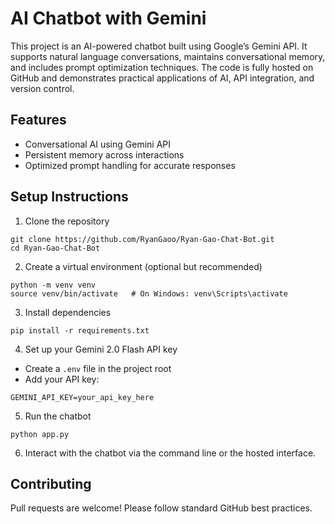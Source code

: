 # AI Chatbot with Gemini

This project is an AI-powered chatbot built using Google’s Gemini API.
It supports natural language conversations, maintains conversational memory, and includes prompt optimization techniques.
The code is fully hosted on GitHub and demonstrates practical applications of AI, API integration, and version control.

## Features
- Conversational AI using Gemini API
- Persistent memory across interactions
- Optimized prompt handling for accurate responses

## Setup Instructions

1. Clone the repository
```
git clone https://github.com/RyanGaoo/Ryan-Gao-Chat-Bot.git
cd Ryan-Gao-Chat-Bot
```

2. Create a virtual environment (optional but recommended)
```
python -m venv venv
source venv/bin/activate   # On Windows: venv\Scripts\activate
```

3. Install dependencies
```
pip install -r requirements.txt
```

4. Set up your Gemini 2.0 Flash API key
- Create a `.env` file in the project root
- Add your API key:
```
GEMINI_API_KEY=your_api_key_here
```

5. Run the chatbot
```
python app.py
```

6. Interact with the chatbot via the command line or the hosted interface.

## Contributing
Pull requests are welcome! Please follow standard GitHub best practices.
